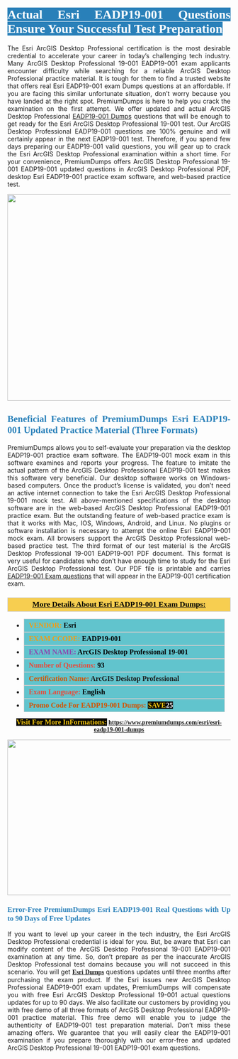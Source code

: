 <h1 style="text-align: justify;"><span style="color:#ffffff;"><span style="font-family:Georgia,serif;"><strong><span style="background-color:#2980b9;">Actual Esri EADP19-001 Questions Ensure Your Successful Test Preparation</span></strong></span></span></h1>

<p style="text-align: justify;">The Esri ArcGIS Desktop Professional certification is the most desirable credential to accelerate your career in today’s challenging tech industry. Many ArcGIS Desktop Professional 19-001 EADP19-001 exam applicants encounter difficulty while searching for a reliable ArcGIS Desktop Professional practice material. It is tough for them to find a trusted website that offers real Esri EADP19-001 exam Dumps questions at an affordable. If you are facing this similar unfortunate situation, don’t worry because you have landed at the right spot. PremiumDumps is here to help you crack the examination on the first attempt. We offer updated and actual ArcGIS Desktop Professional <a href="https://www.premiumdumps.com/esri/esri-eadp19-001-dumps">EADP19-001 Dumps</a> questions that will be enough to get ready for the Esri ArcGIS Desktop Professional 19-001 test. Our ArcGIS Desktop Professional EADP19-001 questions are 100% genuine and will certainly appear in the next EADP19-001 test. Therefore, if you spend few days preparing our EADP19-001 valid questions, you will gear up to crack the Esri ArcGIS Desktop Professional examination within a short time. For your convenience, PremiumDumps offers ArcGIS Desktop Professional 19-001 EADP19-001 updated questions in ArcGIS Desktop Professional PDF, desktop Esri EADP19-001 practice exam software, and web-based practice test.</p>

<p style="text-align: center;"><a href="https://www.premiumdumps.com/esri/esri-eadp19-001-dumps"><img alt="" src="https://i.imgur.com/KJGzbJ2.jpeg" style="width: 700px; height: 465px;" /></a></p>

<h2 style="text-align: justify;"><span style="color:#2980b9;"><span style="font-family:Georgia,serif;"><strong>Beneficial Features of PremiumDumps Esri EADP19-001 Updated Practice Material (Three Formats)</strong></span></span></h2>

<p style="text-align: justify;">PremiumDumps allows you to self-evaluate your preparation via the desktop EADP19-001 practice exam software. The EADP19-001 mock exam in this software examines and reports your progress. The feature to imitate the actual pattern of the ArcGIS Desktop Professional EADP19-001 test makes this software very beneficial. Our desktop software works on Windows-based computers. Once the product’s license is validated, you don’t need an active internet connection to take the Esri ArcGIS Desktop Professional 19-001 mock test. All above-mentioned specifications of the desktop software are in the web-based ArcGIS Desktop Professional EADP19-001 practice exam. But the outstanding feature of web-based practice exam is that it works with Mac, IOS, Windows, Android, and Linux. No plugins or software installation is necessary to attempt the online Esri EADP19-001 mock exam. All browsers support the ArcGIS Desktop Professional web-based practice test. The third format of our test material is the ArcGIS Desktop Professional 19-001 EADP19-001 PDF document. This format is very useful for candidates who don’t have enough time to study for the Esri ArcGIS Desktop Professional test. Our PDF file is printable and carries <a href="https://www.premiumdumps.com/esri/esri-eadp19-001-dumps">EADP19-001 Exam questions</a> that will appear in the EADP19-001 certification exam.</p>

<h3 style="background: #f7ce50; border: 1px solid rgb(204, 204, 204); padding: 5px 10px; text-align: center;"><span style="font-family:Georgia,serif;"><u><u><span style="color:#000000;"><span style="font-size:11pt"><span style="line-height:normal"><b><span style="font-size:13.0pt"><span cambria="">More Details About Esri EADP19-001 Exam Dumps:</span></span></b></span></span></span></u></u></span></h3>

<ul>
	<li style="margin:0cm 10pt">
	<div style="background:#61c4cd; border: 1px solid rgb(204, 204, 204); padding: 5px 10px; text-align: justify;"><span style="font-family:Georgia,serif;"><span style="font-size:11pt"><span style="line-height:normal"><b><span style="font-size:12.0pt"><span new="" roman="" times=""><span style="color:#f39c12;">VENDOR:</span> <span style="color:#000000;">Esri</span></span></span></b></span></span></span></div>
	</li>
	<li style="margin:0cm 10pt">
	<div style="background: #61c4cd; border: 1px solid rgb(204, 204, 204); padding: 5px 10px; text-align: justify;"><span style="font-family:Georgia,serif;"><span style="font-size:11pt"><span style="line-height:normal"><b><span style="font-size:12.0pt"><span new="" roman="" times=""><span style="color:#f39c12;">EXAM CCODE:</span> <span style="color:#000000;">EADP19-001</span></span></span></b></span></span></span></div>
	</li>
	<li style="margin:0cm 10pt">
	<div style="background: #61c4cd; border: 1px solid rgb(204, 204, 204); padding: 5px 10px; text-align: justify;"><span style="font-family:Georgia,serif;"><span style="font-size:11pt"><span style="line-height:normal"><b><span style="font-size:12.0pt"><span new="" roman="" times=""><span style="color:#8e44ad;">EXAM NAME:</span> <span style="color:#000000;">ArcGIS Desktop Professional 19-001</span></span></span></b></span></span></span></div>
	</li>
	<li style="margin:0cm 10pt">
	<div style="background: #61c4cd; border: 1px solid rgb(204, 204, 204); padding: 5px 10px;"><span style="font-family:Georgia,serif;"><span style="font-size:11pt"><span style="line-height:normal"><b><span style="font-size:12.0pt"><span new="" roman="" times=""><span style="color:#e74c3c;">Number of Questions:</span><span style="color:#000000;"><span style="color:#f1c40f;"> </span>93</span></span></span></b></span></span></span></div>
	</li>
	<li style="margin:0cm 10pt">
	<div style="background: #61c4cd; border: 1px solid rgb(204, 204, 204); padding: 5px 10px; text-align: justify;"><span style="font-family:Georgia,serif;"><span style="font-size:11pt"><span style="line-height:normal"><b><span style="font-size:12.0pt"><span new="" roman="" times=""><span style="color:#d35400;">Certification Name:</span> ArcGIS Desktop Professional</span></span></b></span></span></span></div>
	</li>
	<li style="margin:0cm 10pt">
	<div style="background: #61c4cd; border: 1px solid rgb(204, 204, 204); padding: 5px 10px; text-align: justify;"><span style="font-family:Georgia,serif;"><span style="font-size:11pt"><span style="line-height:normal"><b><span style="font-size:12.0pt"><span new="" roman="" times=""><span style="color:#e74c3c;">Exam Language:</span> <span style="color:#000000;">English</span></span></span></b></span></span></span></div>
	</li>
	<li style="margin:0cm 10pt">
	<div style="background: #61c4cd; border: 1px solid rgb(204, 204, 204); padding: 5px 10px;"><span style="font-family:Georgia,serif;"><span style="font-size:11pt"><span style="line-height:normal"><b><span style="font-size:12.0pt"><span new="" roman="" times=""><span style="color:#d35400;">Promo Code For EADP19-001 Dumps:</span><span style="color:#f1c40f;"> <span style="background-color:#000000;">SAVE</span></span><span style="color:#ffffff;"><span style="background-color:#000000;">25</span></span></span></span></b></span></span></span></div>
	</li>
</ul>

<p style="text-align: center;"><span style="font-family:Georgia,serif;"><strong><span style="font-size:16px;"><span style="color:#f1c40f;"><span style="background-color:#000000;">Visit For More InFormations:</span></span></span> <a href="https://www.premiumdumps.com/esri/esri-eadp19-001-dumps">https://www.premiumdumps.com/esri/esri-eadp19-001-dumps</a></strong></span></p>

<p style="text-align: center;"><strong><strong><a href="https://www.premiumdumps.com/esri/esri-eadp19-001-dumps"><img alt="" src="https://i.imgur.com/F18GQwv.jpeg" style="width: 700px; height: 350px;" /></a></strong></strong></p>

<h3 style="text-align: justify;"><span style="color:#2980b9;"><span style="font-family:Georgia,serif;"><strong><strong><strong>Error-Free PremiumDumps Esri EADP19-001 Real Questions with Up to 90 Days of Free Updates</strong></strong></strong></span></span></h3>

<p style="text-align: justify;">If you want to level up your career in the tech industry, the Esri ArcGIS Desktop Professional credential is ideal for you. But, be aware that Esri can modify content of the ArcGIS Desktop Professional 19-001 EADP19-001 examination at any time. So, don’t prepare as per the inaccurate ArcGIS Desktop Professional test domains because you will not succeed in this scenario. You will get <span style="font-family:Georgia,serif;"><strong><a href="https://www.premiumdumps.com/esri-exam-dumps">Esri Dumps</a></strong></span> questions updates until three months after purchasing the exam product. If the Esri issues new ArcGIS Desktop Professional EADP19-001 exam updates, PremiumDumps will compensate you with free Esri ArcGIS Desktop Professional 19-001 actual questions updates for up to 90 days. We also facilitate our customers by providing you with free demo of all three formats of ArcGIS Desktop Professional EADP19-001 practice material. This free demo will enable you to judge the authenticity of EADP19-001 test preparation material. Don’t miss these amazing offers. We guarantee that you will easily clear the EADP19-001 examination if you prepare thoroughly with our error-free and updated ArcGIS Desktop Professional 19-001 EADP19-001 exam questions.</p>
